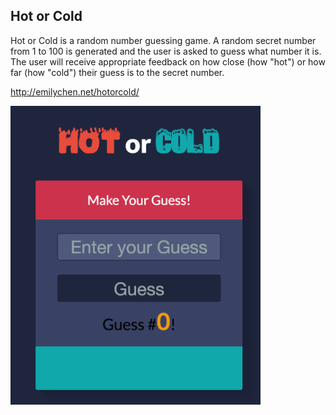 <h2>Hot or Cold</h2>

Hot or Cold is a random number guessing game. A random secret number from 1 to 100 is generated and the user is asked to guess what number it is. The user will receive appropriate feedback on how close (how "hot") or how far (how "cold") their guess is to the secret number.

http://emilychen.net/hotorcold/

<img src="images/screenshot.png" width="400px">